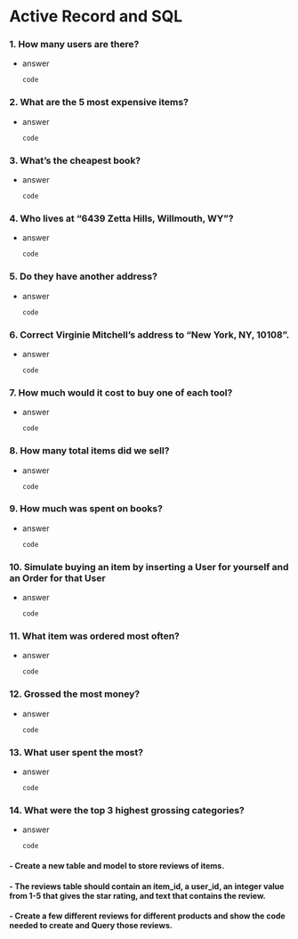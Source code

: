 # Active Record and SQL

### 1. How many users are there?
- answer

  ```
  code
  ```

### 2. What are the 5 most expensive items?
- answer

  ```
  code
  ```

### 3. What’s the cheapest book?
- answer

  ```
  code
  ```
  
### 4. Who lives at “6439 Zetta Hills, Willmouth, WY”?
- answer

  ```
  code
  ```
  
### 5. Do they have another address?
- answer

  ```
  code
  ```
  
### 6. Correct Virginie Mitchell’s address to “New York, NY, 10108”.
- answer

  ```
  code
  ```
  
### 7. How much would it cost to buy one of each tool?
- answer

  ```
  code
  ```
  
### 8. How many total items did we sell?
- answer

  ```
  code
  ```
  
### 9. How much was spent on books?
- answer

  ```
  code
  ```
  
### 10. Simulate buying an item by inserting a User for yourself and an Order for that User
- answer

  ```
  code
  ```
  
### 11. What item was ordered most often?
- answer

  ```
  code
  ``` 
  
### 12. Grossed the most money?
- answer

  ```
  code
  ```
  
### 13. What user spent the most?
- answer

  ```
  code
  ```
  
### 14. What were the top 3 highest grossing categories?
- answer

  ```
  code
  ```

#### - Create a new table and model to store reviews of items.
#### - The reviews table should contain an item_id, a user_id, an integer value from 1-5 that gives the star rating, and text that contains the review.
#### - Create a few different reviews for different products and show the code needed to create and Query those reviews.

